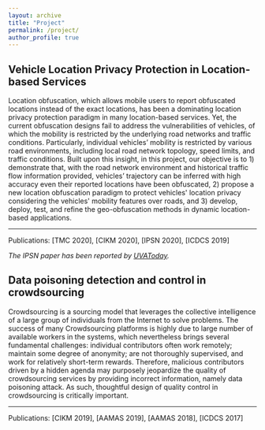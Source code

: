 ```yaml
---
layout: archive
title: "Project"
permalink: /project/
author_profile: true
---
```


Vehicle Location Privacy Protection in Location-based Services
------
Location obfuscation, which allows mobile users to report obfuscated locations instead of the exact locations, has been a dominating location privacy protection paradigm in many location-based services. Yet, the current obfuscation designs fail to address the vulnerabilities of vehicles, of which the mobility is restricted by the underlying road networks and traffic conditions. Particularly, individual vehicles’ mobility is restricted by various road environments, including local road network topology, speed limits, and traffic conditions. Built upon this insight, in this project, our objective is to 1) demonstrate that, with the road network environment and historical traffic flow information provided, vehicles’ trajectory can be inferred with high accuracy even their reported locations have been obfuscated, 2) propose a new location obfuscation paradigm to protect vehicles' location privacy considering the vehicles' mobility features over roads, and 3) develop, deploy, test, and refine the geo-obfuscation methods in dynamic location-based applications.

------
Publications: [TMC 2020], [CIKM 2020], [IPSN 2020], [ICDCS 2019]

*The IPSN paper has been reported by [UVAToday](https://news.virginia.edu/content/your-data-collected-constantly-graduate-student-wants-protect-you).*


Data poisoning detection and control in crowdsourcing
------
Crowdsourcing is a sourcing model that leverages the collective intelligence of a large group of individuals from the Internet to solve problems. The success of many Crowdsourcing platforms is highly due to large number of available workers in the systems, which nevertheless brings several fundamental challenges: individual contributors often work remotely; maintain some degree of anonymity; are not thoroughly supervised, and work for relatively short-term rewards. Therefore, malicious contributors driven by a hidden agenda may purposely jeopardize the quality of crowdsourcing services by providing incorrect information, namely data poisoning attack. As such, thoughtful design of quality control in crowdsourcing is critically important. 

------
Publications: [CIKM 2019], [AAMAS 2019], [AAMAS 2018], [ICDCS 2017]
